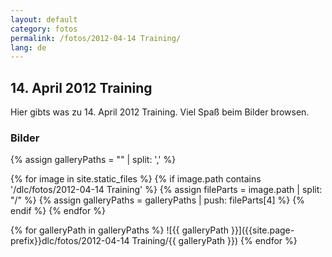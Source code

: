 ```yaml
---
layout: default
category: fotos
permalink: /fotos/2012-04-14 Training/
lang: de
---
```


## 14. April 2012 Training

Hier gibts was zu 14. April 2012 Training. Viel Spaß beim Bilder browsen.

### Bilder
{% assign galleryPaths = "" | split: ',' %}

{% for image in site.static_files %}
{% if image.path contains '/dlc/fotos/2012-04-14 Training' %}
        {% assign fileParts = image.path | split: "/" %}
        {% assign galleryPaths = galleryPaths | push: fileParts[4] %}
{% endif %}
{% endfor %}

{% for galleryPath in galleryPaths %}
![{{ galleryPath }}]({{site.page-prefix}}dlc/fotos/2012-04-14 Training/{{ galleryPath }})
{% endfor %}
